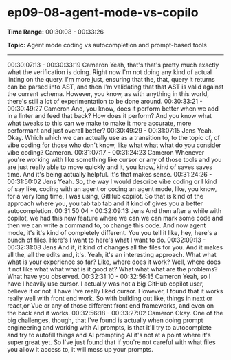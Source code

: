 # ep09-08-agent-mode-vs-copilo

**Time Range:** 00:30:08 - 00:33:26

**Topic:** Agent mode coding vs autocompletion and prompt-based tools

---

00:30:07:13 - 00:30:33:19
Cameron
Yeah, that's that's pretty much exactly what the verification is doing. Right now I'm not doing any
kind of actual linting on the query. I'm more just, ensuring that the, that, query it returns can be
parsed into AST, and then I'm validating that that AST is valid against the current schema.
However, you know, as with anything in this world, there's still a lot of experimentation to be
done around.
00:30:33:21 - 00:30:49:27
Cameron
And, you know, does it perform better when we add in a linter and feed that back? How does it
perform? And you know what what tweaks to this can we make to make it more accurate, more
performant and just overall better?
00:30:49:29 - 00:31:07:15
Jens
Yeah. Okay. Which which we can actually use as a transition to, to the topic of, of vibe coding
for those who don't know, like what what what do you consider vibe coding? Cameron.
00:31:07:17 - 00:31:24:23
Cameron
Whenever you're working with like something like cursor or any of those tools and you are just
really able to move quickly and it, you know, kind of saves saves time. And it's being actually
helpful. It's that makes sense.
00:31:24:26 - 00:31:50:02
Jens
Yeah. So, the way I would describe vibe coding or I kind of say like, coding with an agent or
coding an agent mode, like, you know, for a very long time, I was using, GitHub copilot. So that
is kind of the approach where you, you tab tab tab and it kind of gives you a better
autocompletion.
00:31:50:04 - 00:32:09:13
Jens
And then after a while with copilot, we had this new feature where we can we can mark some
code and then we can write a command to, to change this code. And now agent mode, it's it's
kind of completely different. You you tell it like, hey, here's a bunch of files. Here's I want to
here's what I want to do.
00:32:09:13 - 00:32:31:08
Jens
And it, it kind of changes all the files for you. And it makes all the, all the edits and, it's. Yeah, it's
an interesting approach. What what what is your experience so far? Like, where does it work?
Well, where does it not like what what what is it good at? What what what are the problems?
What have you observed.
00:32:31:10 - 00:32:56:15
Cameron
Yeah, so I have I heavily use cursor. I actually was not a big GitHub copilot user, believe it or
not. I have I've really liked cursor. However, I found that it works really well with front end work.
So with building out like, things in next or react,or Vue or any of those different front end
frameworks, and even on the back end it works.
00:32:56:18 - 00:33:27:02
Cameron
Okay. One of the big challenges, though, that I've found is actually when doing prompt
engineering and working with AI prompts, is that it'll try to autocomplete and try to autofill things
and AI prompting AI it's not at a point where it's super great yet. So I've just found that if you're
not careful with what files you allow it access to, it will mess up your prompts.